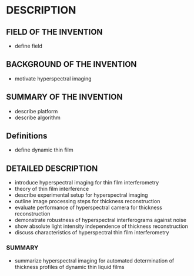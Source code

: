 # DESCRIPTION

## FIELD OF THE INVENTION

- define field

## BACKGROUND OF THE INVENTION

- motivate hyperspectral imaging

## SUMMARY OF THE INVENTION

- describe platform
- describe algorithm

## Definitions

- define dynamic thin film

## DETAILED DESCRIPTION

- introduce hyperspectral imaging for thin film interferometry
- theory of thin film interference
- describe experimental setup for hyperspectral imaging
- outline image processing steps for thickness reconstruction
- evaluate performance of hyperspectral camera for thickness reconstruction
- demonstrate robustness of hyperspectral interferograms against noise
- show absolute light intensity independence of thickness reconstruction
- discuss characteristics of hyperspectral thin film interferometry

### SUMMARY

- summarize hyperspectral imaging for automated determination of thickness profiles of dynamic thin liquid films

